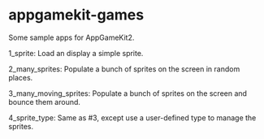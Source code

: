 # appgamekit-games

Some sample apps for AppGameKit2.

1_sprite: Load an display a simple sprite.

2_many_sprites: Populate a bunch of sprites on the screen in random places.

3_many_moving_sprites: Populate a bunch of sprites on the screen and bounce them around.

4_sprite_type: Same as #3, except use a user-defined type to manage the sprites.
